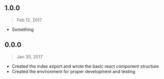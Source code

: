 ## 1.0.0
> Feb 12, 2017

- Something

## 0.0.0
> Jan 30, 2017

- Created the index export and wrote the basic react component structure
- Created the environment for proper development and testing
